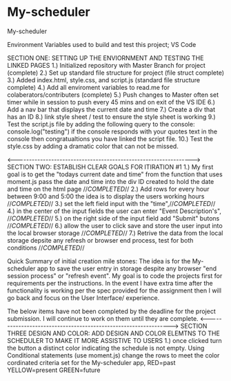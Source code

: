 # My-scheduler

My-scheduler

Environment Variables used to build and test this project;
VS Code

SECTION ONE: SETTING UP THE ENVIORNMENT AND TESTING THE LINKED PAGES
1.) Initialized repository with Master Branch for project (complete)
2.) Set up standard file structure for project (file struct complete)
3.) Added index.html, style.css, and script.js (standard file structure complete)
4.) Add all enviroment variables to read.me for colaberators/contributers (complete)
5.) Push changes to Master often set timer while in session to push every 45 mins and on exit of the VS IDE
6.) Add a nav bar that displays the current date and time
7.) Create a div that has an ID
8.) link style sheet / test to ensure the style sheet is working
9.) Test the script.js file by adding the following query to the console: console.log("testing") if the console responds with your quotes text in the console then congratualtions you have linked the script file.
10.) Test the style.css by adding a dramatic color that can not be missed.

<---------------------------------------------------------------->
SECTION TWO: ESTABLISH CLEAR GOALS FOR ITIRATION #1
1.) My first goal is to get the "todays current date and time" from the function that uses moment.js pass the date and time into the div ID created to hold the date and time on the html page //*COMPLETED*//
2.) Add rows for every hour between 9:00 and 5:00 the idea is to display the users working hours //*COMPLETED*//
3.) set the left field input with the "time",//*COMPLETED*//
4.) in the center of the input fields the user can enter "Event Description's",  //*COMPLETED*//
5.) on the right side of the input field add "Submit" butons //*COMPLETED*//
6.) allow the user to click save and store the user input into the local browser storage //*COMPLETED*//
7.) Retrive the data from the local storage depsite any refresh or browser end process, test for both conditions //*COMPLETED*//

Quick Summary of initial creation mile stones:
The idea is for the My-scheduler app to save the user entry in storage despite any browser "end session process" or "refresh event". My goal is to code the projects first for requirements per the instructions. In the event I have extra time after the functionality is working per the spec provided for the assignment then I will go back and focus on the User Interface/ experience.

The below items have not been completed by the deadline for the project submission. I will continue to work on them until they are complete.
<---------------------------------------------------------------->
SECTION THREE DESIGN AND COLOR: ADD DESIGN AND COLOR ELEMTNS TO THE SCHEDULER TO MAKE IT MORE ASSISTIVE TO USERS
1.) once clicked turn the button a distinct color indicating the schedule is not empty.
Using Conditional statements (use moment.js) change the rows to meet the color cordinated criteria set for the My-scheduler app,
RED=past
YELLOW=present
GREEN=future
